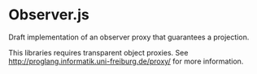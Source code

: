 # Observer.js

Draft implementation of an observer proxy that guarantees a projection.

This libraries requires transparent object proxies. See http://proglang.informatik.uni-freiburg.de/proxy/ for more information.
